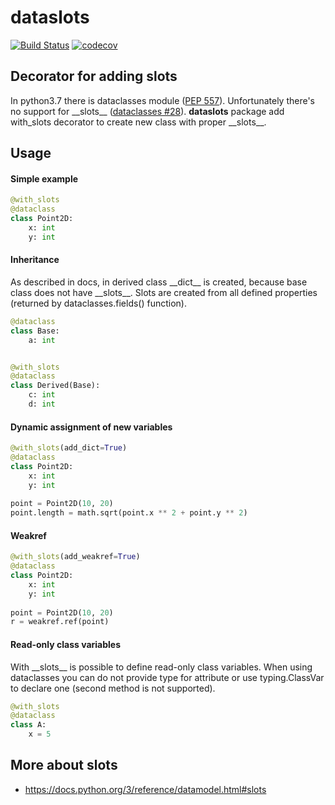 # dataslots
[![Build Status](https://travis-ci.org/starhel/dataslots.svg?branch=master)](https://travis-ci.org/starhel/dataslots)
[![codecov](https://codecov.io/gh/starhel/dataslots/branch/master/graph/badge.svg)](https://codecov.io/gh/starhel/dataslots)

## Decorator for adding __slots__
In python3.7 there is dataclasses module ([PEP 557](https://www.python.org/dev/peps/pep-0557/)). Unfortunately there's 
no support for \_\_slots__ ([dataclasses #28][dataclasses_issue]). **dataslots** package add with_slots decorator to 
create new class with proper \_\_slots__. 

## Usage
#### Simple example
```python
@with_slots
@dataclass
class Point2D:
    x: int
    y: int
```
####  Inheritance
As described in docs, in derived class \_\_dict__ is created, because base class does not have \_\_slots__. 
Slots are created from all defined properties (returned by dataclasses.fields() function).
```python
@dataclass
class Base:
    a: int


@with_slots
@dataclass
class Derived(Base):
    c: int
    d: int
```

#### Dynamic assignment of new variables
```python
@with_slots(add_dict=True)
@dataclass
class Point2D:
    x: int
    y: int
    
point = Point2D(10, 20)
point.length = math.sqrt(point.x ** 2 + point.y ** 2)
```

#### Weakref
```python
@with_slots(add_weakref=True)
@dataclass
class Point2D:
    x: int
    y: int
    
point = Point2D(10, 20)
r = weakref.ref(point)
```

#### Read-only class variables
With \_\_slots__ is possible to define read-only class variables. When using dataclasses you can do not provide type 
for attribute or use typing.ClassVar to declare one (second method is not supported). 
```python
@with_slots
@dataclass
class A:
    x = 5
```

## More about __slots__
* https://docs.python.org/3/reference/datamodel.html#slots

[dataclasses_issue]: https://github.com/ericvsmith/dataclasses/issues/28